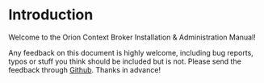 # Introduction

Welcome to the Orion Context Broker Installation & Administration Manual!

Any feedback on this document is highly welcome, including bug reports, typos or stuff you think should be included but is not.
Please send the feedback through [Github](https://gituhb.com/telefonicaid/fiware-orion.git). Thanks in advance!